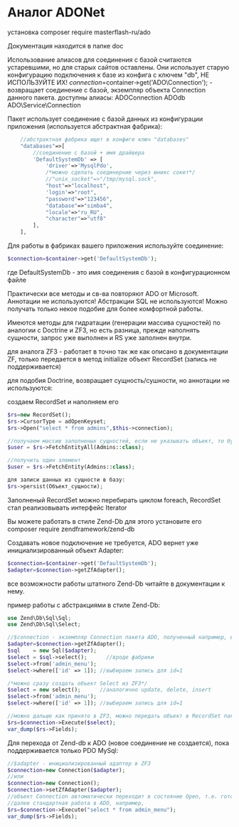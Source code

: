 # Аналог ADONet

установка
composer require masterflash-ru/ado

Документация находится в папке doc

Использование алиасов для соединения с базой считаются устаревшими, но для старых сайтов оставлены.
Они использует старую конфигурацию подключения к базе из конфига с ключем "db", НЕ ИСПОЛЬЗУЙТЕ ИХ!
$connection=$container->get('ADO\Connection'); - возвращает соединение с базой, экземпляр объекта Connection данного пакета.
доступны алиасы:
ADOConnection
ADOdb
ADO\Service\Connection

Пакет использует соединение с базой данных из конфигурации приложения (используется абстрактная фабрика):
```php
    //абстрактная фабрика ищет в конфиге ключ "databases"
    "databases"=>[
        //соединение с базой + имя драйвера
        'DefaultSystemDb' => [
            'driver'=>'MysqlPdo',
            /*можно сделать соединерние через юникс сокет*/
            //"unix_socket"=>"/tmp/mysql.sock",
            "host"=>"localhost",
            'login'=>"root",
            "password"=>"123456",
            "database"=>"simba4",
            "locale"=>"ru_RU",
            "character"=>"utf8"
        ],
    ],
```
Для работы в фабриках вашего приложения используйте соединение:
```php
$connection=$container->get('DefaultSystemDb');
```
где DefaultSystemDb - это имя соединения с базой в конфигурационном файле

Практически все методы и св-ва повторяют ADO от Microsoft. Аннотации не используются! Абстракции SQL не используются! Можно получать только некое подобие для более комфортной работы.

Имеются методы для гидратации (генерации массива сущностей) по аналогии с Doctrine и ZF3, но есть разница, прежде наполнять сущности, запрос уже выполнен и RS уже заполнен внутри.

для аналога ZF3 - работает в точно так же как описано в документации ZF, только передается в метод initialize объект RecordSet (запись не поддерживается)

для подобия Doctrine, возвращает сущность/сушности, но аннотации не используются:

создаем RecordSet и наполняем его
```php
$rs=new RecordSet();
$rs->CursorType = adOpenKeyset;
$rs->Open("select * from admins",$this->connection);

//получаем массив заполненых сущностей, если не указывать объект, то будет возвращет внутренний универсальный
$user = $rs->FetchEntityAll(Admins::class);

//получить один элемент
$user = $rs->FetchEntity(Admins::class);

для записи данных из сущности в базу:
$rs->persist(Объект_сущности);
```
Заполненый RecordSet можно перебирать циклом foreach, RecordSet стал реализовывать интерфейс Iterator

Вы можете работать в стиле Zend-Db для этого установите его composer require zendframework/zend-db

Создавать новое подключение не требуется, ADO вернет уже инициализированный объект Adapter:
```php
$connection=$container->get('DefaultSystemDb');
$adapter=$connection->getZfAdapter();
```
все возможности работы штатного Zend-Db читайте в документации к нему.

пример работы с абстракциями в стиле Zend-Db:
```php
use Zend\Db\Sql\Sql;
use Zend\Db\Sql\Select;

//$connection - экземпляр Connection пакета ADO, полученный например, в фабрике
$adapter=$connection->getZfAdapter();
$sql    = new Sql($adapter);
$select = $sql->select();      //вроде фабрики
$select->from('admin_menu');
$select->where(['id' => 1]); //выбираем запись для id=1

/*можно сразу создать объект Select из ZF3*/
$select = new select();      //аналогично update, delete, insert
$select->from('admin_menu');
$select->where(['id' => 1]); //выбираем запись для id=1

//можно дальше как принято в ZF3, можно передать объект в RecordSet пакета ADO, или вызвать Execute, который вернет RecordSet
$rs=$connection->Execute($select);
var_dump($rs->Fields);
```
Для перехода от Zend-db к ADO (новое соединение не создается), пока поддерживается только PDO MySql:
```php
//$adapter - инициализированный адаптер в ZF3
$connection=new Connection($adapter);
//или
$connection=new Connection();
$connection->setZfAdapter($adapter);
//объект Connection автоматически переходит в состояние Open, т.е. готов к использованию
//далее стандартная работа в ADO, например,
$rs=$connection->Execute("select * from admin_menu");
var_dump($rs->Fields);
```
